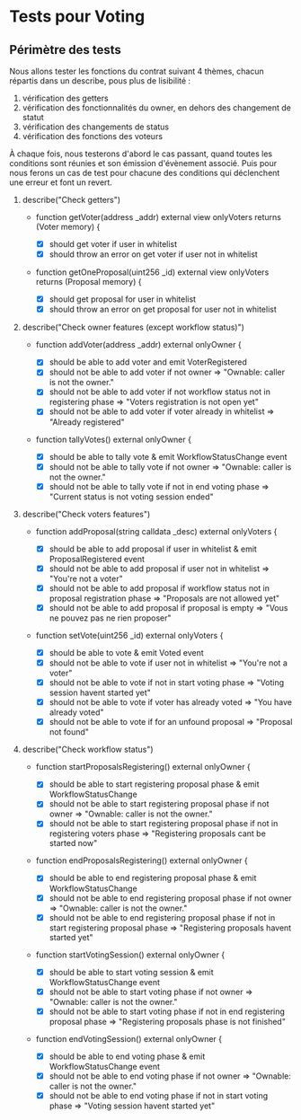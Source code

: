 # Tests pour Voting

## Périmètre des tests

Nous allons tester les fonctions du contrat suivant 4 thèmes, chacun répartis dans un describe, pous plus de lisibilité :

1. vérification des getters
1. vérification des fonctionnalités du owner, en dehors des changement de statut
1. vérification des changements de status
1. vérification des fonctions des voteurs

À chaque fois, nous testerons d'abord le cas passant, quand toutes les conditions sont réunies et son émission d'évènement associé.
Puis pour nous ferons un cas de test pour chacune des conditions qui déclenchent une erreur et font un revert.

1. describe("Check getters")

   - function getVoter(address \_addr) external view onlyVoters returns (Voter memory) {

     - [x] should get voter if user in whitelist
     - [x] should throw an error on get voter if user not in whitelist

   - function getOneProposal(uint256 \_id) external view onlyVoters returns (Proposal memory) {

     - [x] should get proposal for user in whitelist
     - [x] should throw an error on get proposal for user not in whitelist

2. describe("Check owner features (except workflow status)")

   - function addVoter(address \_addr) external onlyOwner {

     - [x] should be able to add voter and emit VoterRegistered
     - [x] should not be able to add voter if not owner => "Ownable: caller is not the owner."
     - [x] should not be able to add voter if not workflow status not in registering phase => "Voters registration is not open yet"
     - [x] should not be able to add voter if voter already in whitelist => "Already registered"

   - function tallyVotes() external onlyOwner {

     - [x] should be able to tally vote & emit WorkflowStatusChange event
     - [x] should not be able to tally vote if not owner => "Ownable: caller is not the owner."
     - [x] should not be able to tally vote if not in end voting phase => "Current status is not voting session ended"

3. describe("Check voters features")

   - function addProposal(string calldata \_desc) external onlyVoters {

     - [x] should be able to add proposal if user in whitelist & emit ProposalRegistered event
     - [x] should not be able to add proposal if user not in whitelist => "You're not a voter"
     - [x] should not be able to add proposal if workflow status not in proposal registration phase => "Proposals are not allowed yet"
     - [x] should not be able to add proposal if proposal is empty => "Vous ne pouvez pas ne rien proposer"

   - function setVote(uint256 \_id) external onlyVoters {

     - [x] should be able to vote & emit Voted event
     - [x] should not be able to vote if user not in whitelist => "You're not a voter"
     - [x] should not be able to vote if not in start voting phase => "Voting session havent started yet"
     - [x] should not be able to vote if voter has already voted => "You have already voted"
     - [x] should not be able to vote if for an unfound proposal => "Proposal not found"

4. describe("Check workflow status")

   - function startProposalsRegistering() external onlyOwner {

     - [x] should be able to start registering proposal phase & emit WorkflowStatusChange
     - [x] should not be able to start registering proposal phase if not owner => "Ownable: caller is not the owner."
     - [x] should not be able to start registering proposal phase if not in registering voters phase => "Registering proposals cant be started now"

   - function endProposalsRegistering() external onlyOwner {

     - [x] should be able to end registering proposal phase & emit WorkflowStatusChange
     - [x] should not be able to end registering proposal phase if not owner => "Ownable: caller is not the owner."
     - [x] should not be able to end registering proposal phase if not in start registering proposal phase => "Registering proposals havent started yet"

   - function startVotingSession() external onlyOwner {

     - [x] should be able to start voting session & emit WorkflowStatusChange event
     - [x] should not be able to start voting phase if not owner => "Ownable: caller is not the owner."
     - [x] should not be able to start voting phase if not in end registering proposal phase => "Registering proposals phase is not finished"

   - function endVotingSession() external onlyOwner {

     - [x] should be able to end voting phase & emit WorkflowStatusChange event
     - [x] should not be able to end voting phase if not owner => "Ownable: caller is not the owner."
     - [x] should not be able to end voting phase if not in start voting phase => "Voting session havent started yet"

